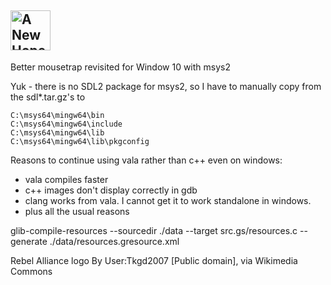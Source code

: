 ## <img title="A New Hope" src="https://upload.wikimedia.org/wikipedia/commons/2/2a/Rebel_Alliance_logo.svg" width="64">

Better mousetrap revisited for Window 10 with msys2

Yuk -
there is no SDL2 package for msys2, so I have to manually copy from the sdl*.tar.gz's to 

    C:\msys64\mingw64\bin
    C:\msys64\mingw64\include
    C:\msys64\mingw64\lib
    C:\msys64\mingw64\lib\pkgconfig

Reasons to continue using vala rather than c++ even on windows:

* vala compiles faster
* c++ images don't display correctly in gdb
* clang works from vala. I cannot get it to work standalone in windows.
* plus all the usual reasons

glib-compile-resources --sourcedir ./data --target src.gs/resources.c --generate ./data/resources.gresource.xml

Rebel Alliance logo By User:Tkgd2007 [Public domain], via Wikimedia Commons